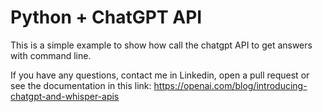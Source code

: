 # Python + ChatGPT API

This is a simple example to show how call the chatgpt API to get answers with command line.

If you have any questions, contact me in Linkedin, open a pull request or see the documentation in this link: https://openai.com/blog/introducing-chatgpt-and-whisper-apis 
